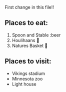 First change in this file!!

## Places to eat:

1. Spoon and Stable :beer
2. Houlihaans :beer:
3. Natures Basket :taco:

## Places to visit:

- Vikings stadium
- Minnesota zoo
- Light house
